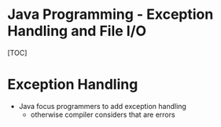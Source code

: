 # Java Programming - Exception Handling and File I/O

[TOC]

# Exception Handling

* Java focus programmers to add exception handling
  * otherwise compiler considers that are errors